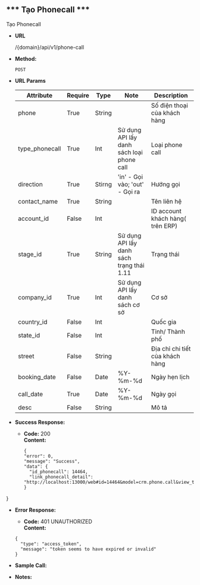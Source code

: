 
*** Tạo Phonecall ***
----
 Tạo Phonecall

* **URL**

  /{domain}/api/v1/phone-call

* **Method:**
  
  `POST`
  
*  **URL Params**

    | Attribute  | Require  | Type  | Note | Description |
    |---|---|---|---| ---|
    | phone | True  | String  | | Số điện thoại của khách hàng |
    | type_phonecall | True | Int | Sử dụng API lấy danh sách loại phone call | Loại phone call |
    | direction | True | Stirng | 'in' - Gọi vào; 'out' - Gọi ra | Hướng gọi |
    | contact_name | True | String | | Tên liên hệ |
    | account_id | False | Int | | ID account khách hàng( trên ERP) |
    | stage_id | True | String | Sử dụng API lấy danh sách trạng thái 1.11 | Trạng thái |
    | company_id | True | Int | Sử dụng API lấy danh sách cơ sở | Cơ sở |
    | country_id | False | Int | | Quốc gia |
    | state_id | False | Int | | Tỉnh/ Thành phố |
    | street | False | String | | Địa chỉ chi tiết của khách hàng |
    | booking_date | False | Date | %Y-%m-%d | Ngày hẹn lịch |
    | call_date | True | Date | %Y-%m-%d | Ngày gọi |
    | desc | False | String | | Mô tả |
* **Success Response:**
  
  * **Code:** 200 <br />
    **Content:**
      ```buildoutcfg 
    {
    "error": 0,
    "message": "Success",
    "data": {
        "id_phonecall": 14464,
        "link_phonecall_detail": "http://localhost:13000/web#id=14464&model=crm.phone.call&view_type=form&action=713&menu_id=511"
    }
}
 
* **Error Response:**

     * **Code:** 401 UNAUTHORIZED <br />
    **Content:** 
    ```
    {
      "type": "access_token",
      "message": "token seems to have expired or invalid"
    }

    ```

* **Sample Call:**

* **Notes:**

